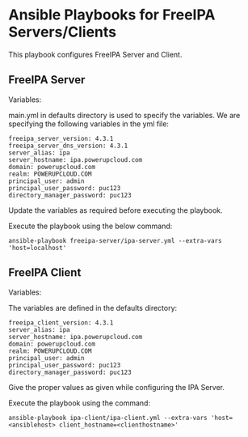 # Ansible Playbooks for FreeIPA Servers/Clients

This playbook configures FreeIPA Server and Client. 

## FreeIPA Server

Variables:

main.yml in defaults directory is used to specify the variables. We are specifying the following variables in the yml file:

```
freeipa_server_version: 4.3.1
freeipa_server_dns_version: 4.3.1
server_alias: ipa
server_hostname: ipa.powerupcloud.com
domain: powerupcloud.com
realm: POWERUPCLOUD.COM
principal_user: admin
principal_user_password: puc123
directory_manager_password: puc123
```
Update the variables as required before executing the playbook.

Execute the playbook using the below command:

```
ansible-playbook freeipa-server/ipa-server.yml --extra-vars 'host=localhost'
```

## FreeIPA Client

Variables:

The variables are defined in the defaults directory:

```
freeipa_client_version: 4.3.1
server_alias: ipa
server_hostname: ipa.powerupcloud.com
domain: powerupcloud.com
realm: POWERUPCLOUD.COM
principal_user: admin
principal_user_password: puc123
directory_manager_password: puc123
```
Give the proper values as given while configuring the IPA Server.

Execute the playbook using the command:

```
ansible-playbook ipa-client/ipa-client.yml --extra-vars 'host=<ansiblehost> client_hostname=<clienthostname>'
```
